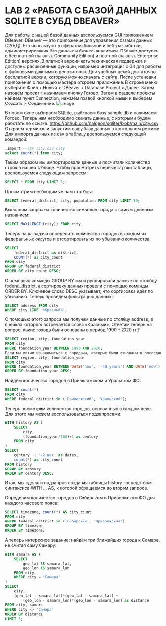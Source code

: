 # LAB 2 «РАБОТА С БАЗОЙ ДАННЫХ SQLITE В СУБД DBEAVER»

Для работы с нашей базой данных воспользуемся GUI приложением DBeaver. DBeaver — это приложение для управления базами данных (СУБД). Его используют в сферах мобильной и веб-разработки, администрирования баз данных и бизнес-аналитики. DBeaver доступен в бесплатной (на англ. Community Edition) и платной (на англ. Enterprise Edition) версиях. В платной версии есть техническая поддержка и доступны расширенные функции, например интеграция с Git для работы с файловыми данными в репозитории.
Для учебных целей достаточно бесплатной версии, которую можно скачать с [сайта](https://dbeaver.io/download/). После установки приложения с помощью мастера откроем приложение. В строке меню выберите Файл > Новый > DBeaver > Database Project > Далее. Затем назовём проект и нажимаем кнопку Готово. Затем в разделе проекты найдём пункт Connection, нажмём правой кнопкой мыши и выберем Создать > Соединение. 
![image](https://github.com/user-attachments/assets/a71a1f24-c722-403d-9685-e98941675105)
  
В новом окне выбираем SQLite, выбираем базу sample.db и нажимаем Готово.
Теперь нам необходимо скачать данные, с которыми будем работать по ссылке: https://github.com/nalgeon/sqliter/blob/main/city.csv. Откроем терминал и запустим нашу базу данных в консольном режиме. Для импорта данных из csv в таблицу воспользуемся следующей командой:
```sql
.import --csv city.csv city 
select count(*) from city;
```
Таким образом мы импортировали данные и посчитали количество строк в нашей таблице. Чтобы просмотреть первые строки таблицы, воспользуемся следующим запросом:
```sql
SELECT * FROM city LIMIT 5;
```
Просмотрим необходимые нам столбцы:
```sql
SELECT federal_district, city, population FROM city LIMIT 10;
```
Выполним запрос на количество символов города с самым длинным названием:
```sql
SELECT MAX(LENGTH(city)) FROM city 
```  
Теперь наша задача определить количество городов в каждом из федеральных округов и отсортировать их по убыванию количества:
```sql
SELECT 
	federal_district as district,
	COUNT(*) as city_count
FROM city 
GROUP BY federal_district
ORDER BY city_count DESC;
```
С помощью команды GROUP BY мы сгруппировали данные по столбцу federal_district, а сортировку данных провели с помощью команды ORDER BY. Ключевое слово DESC указывает, что сортировка идёт по убыванию.
Теперь проведём фильтрацию данных:
```sql
SELECT address FROM city 
WHERE city LIKE '%Красный%'; 
```
С помощью этого запроса мы получим данные по столбцу address, в ячейках которого встречается слово «Красный». Ответим теперь на вопрос, какие города были основаны в период 1990 – 2020 гг.?
```sql
SELECT region, city, foundation_year
FROM city 
WHERE foundation_year BETWEEN 1990 AND 2020;
Если мы хотим ознакомиться с городами, которые были основаны в последние 40 лет, с сортировкой по убыванию:
SELECT region, city, foundation_year
FROM city 
WHERE foundation_year BETWEEN DATE('now', '-40 years') AND DATE('now')
ORDER BY foundation_year DESC;
```
Найдём количество городов в Приволожском и Уральском ФО:
```sql
SELECT count(*)
FROM city 
WHERE federal_district in ('Приволжский', 'Уральский');
```
Теперь посмотрим количество городов, основанных в каждом веке. Для этого мы можем воспользоваться подзапросами:
```sql
WITH history AS (
	SELECT 
		city,
		(foundation_year/100)+1 as century
	FROM city 
)
SELECT 
	century || '-й век' as dates,
	count(*) as city_count
FROM history
GROUP BY century
ORDER BY century DESC;
```
Итак, мы сделали подзапрос создания таблицы history посредством синтаксиса WITH … AS, к которой обращаемся во втором запросе.

Определим количество городов в Сибирском и Приволжском ФО для каждого часового пояса:
```sql
SELECT timezone, count(*) AS city_count
FROM city 
WHERE federal_district in ('Сибирский', 'Приволжский')
GROUP BY timezone
ORDER BY timezone;
```
А теперь интересное задание: найдём три ближайших города к Самаре, не считая саму Самару:
```sql
WITH samara AS (
	SELECT 
		geo_lat AS samara_lat,
		geo_lon AS samara_lon
	FROM city 
	WHERE city = 'Самара'
)
SELECT 
	city,
	(geo_lat - samara_lat)*(geo_lat - samara_lat) +
		(geo_lon - samara_lon)*(geo_lon - samara_lon) as distance
FROM city, samara
WHERE city <> 'Самара'
ORDER BY distance
LIMIT 3;
```
